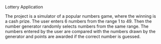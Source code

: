 
Lottery Application

The project is a simulator of a popular numbers game, where the winning is a cash prize. The user enters 6 numbers from the range 1 to 49. Then the number generator randomly selects numbers from the same range. The numbers entered by the user are compared with the numbers drawn by the generator and points are awarded if the correct number is guessed.
